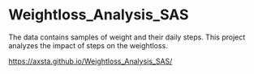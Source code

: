 # Weightloss_Analysis_SAS

The data contains samples of weight and their daily steps. 
This project analyzes the impact of steps on the weightloss.

<https://axsta.github.io/Weightloss_Analysis_SAS/>
